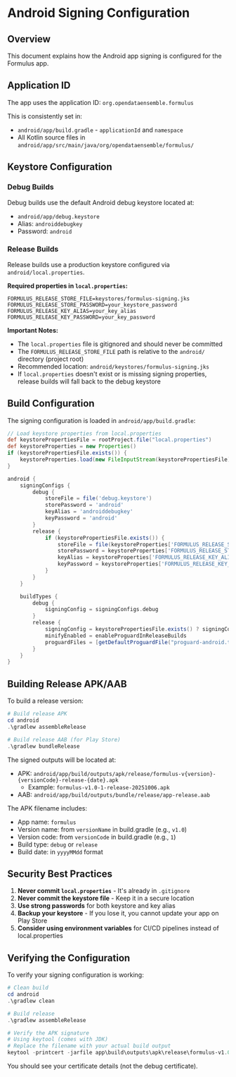 # Android Signing Configuration

## Overview
This document explains how the Android app signing is configured for the Formulus app.

## Application ID
The app uses the application ID: `org.opendataensemble.formulus`

This is consistently set in:
- `android/app/build.gradle` - `applicationId` and `namespace`
- All Kotlin source files in `android/app/src/main/java/org/opendataensemble/formulus/`

## Keystore Configuration

### Debug Builds
Debug builds use the default Android debug keystore located at:
- `android/app/debug.keystore`
- Alias: `androiddebugkey`
- Password: `android`

### Release Builds
Release builds use a production keystore configured via `android/local.properties`.

**Required properties in `local.properties`:**
```properties
FORMULUS_RELEASE_STORE_FILE=keystores/formulus-signing.jks
FORMULUS_RELEASE_STORE_PASSWORD=your_keystore_password
FORMULUS_RELEASE_KEY_ALIAS=your_key_alias
FORMULUS_RELEASE_KEY_PASSWORD=your_key_password
```

**Important Notes:**
- The `local.properties` file is gitignored and should never be committed
- The `FORMULUS_RELEASE_STORE_FILE` path is relative to the `android/` directory (project root)
- Recommended location: `android/keystores/formulus-signing.jks`
- If `local.properties` doesn't exist or is missing signing properties, release builds will fall back to the debug keystore

## Build Configuration

The signing configuration is loaded in `android/app/build.gradle`:

```gradle
// Load keystore properties from local.properties
def keystorePropertiesFile = rootProject.file("local.properties")
def keystoreProperties = new Properties()
if (keystorePropertiesFile.exists()) {
    keystoreProperties.load(new FileInputStream(keystorePropertiesFile))
}

android {
    signingConfigs {
        debug {
            storeFile = file('debug.keystore')
            storePassword = 'android'
            keyAlias = 'androiddebugkey'
            keyPassword = 'android'
        }
        release {
            if (keystorePropertiesFile.exists()) {
                storeFile = file(keystoreProperties['FORMULUS_RELEASE_STORE_FILE'])
                storePassword = keystoreProperties['FORMULUS_RELEASE_STORE_PASSWORD']
                keyAlias = keystoreProperties['FORMULUS_RELEASE_KEY_ALIAS']
                keyPassword = keystoreProperties['FORMULUS_RELEASE_KEY_PASSWORD']
            }
        }
    }

    buildTypes {
        debug {
            signingConfig = signingConfigs.debug
        }
        release {
            signingConfig = keystorePropertiesFile.exists() ? signingConfigs.release : signingConfigs.debug
            minifyEnabled = enableProguardInReleaseBuilds
            proguardFiles = [getDefaultProguardFile("proguard-android.txt"), "proguard-rules.pro"]
        }
    }
}
```

## Building Release APK/AAB

To build a release version:

```powershell
# Build release APK
cd android
.\gradlew assembleRelease

# Build release AAB (for Play Store)
.\gradlew bundleRelease
```

The signed outputs will be located at:
- APK: `android/app/build/outputs/apk/release/formulus-v{version}-{versionCode}-release-{date}.apk`
  - Example: `formulus-v1.0-1-release-20251006.apk`
- AAB: `android/app/build/outputs/bundle/release/app-release.aab`

The APK filename includes:
- App name: `formulus`
- Version name: from `versionName` in build.gradle (e.g., `v1.0`)
- Version code: from `versionCode` in build.gradle (e.g., `1`)
- Build type: `debug` or `release`
- Build date: in `yyyyMMdd` format

## Security Best Practices

1. **Never commit `local.properties`** - It's already in `.gitignore`
2. **Never commit the keystore file** - Keep it in a secure location
3. **Use strong passwords** for both keystore and key alias
4. **Backup your keystore** - If you lose it, you cannot update your app on Play Store
5. **Consider using environment variables** for CI/CD pipelines instead of local.properties

## Verifying the Configuration

To verify your signing configuration is working:

```powershell
# Clean build
cd android
.\gradlew clean

# Build release
.\gradlew assembleRelease

# Verify the APK signature
# Using keytool (comes with JDK)
# Replace the filename with your actual build output
keytool -printcert -jarfile app\build\outputs\apk\release\formulus-v1.0-1-release-20251006.apk
```

You should see your certificate details (not the debug certificate).
